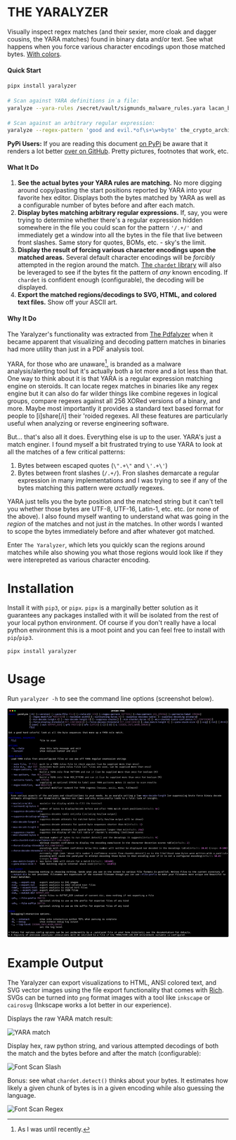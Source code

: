 # THE YARALYZER
Visually inspect regex matches (and their sexier, more cloak and dagger cousins, the YARA matches) found in binary data and/or text. See what happens when you force various character encodings upon those matched bytes. [With colors](#example-output).

#### Quick Start
```sh
pipx install yaralyzer

# Scan against YARA definitions in a file:
yaralyze --yara-rules /secret/vault/sigmunds_malware_rules.yara lacan_buys_the_dip.pdf

# Scan against an arbitrary regular expression:
yaralyze --regex-pattern 'good and evil.*of\s+\w+byte' the_crypto_archipelago.exe
```

**PyPi Users:** If you are reading this document [on PyPi](https://pypi.org/project/yaralyzer/) be aware that it renders a lot better [over on GitHub](https://github.com/michelcrypt4d4mus/yaralyzer). Pretty pictures, footnotes that work, etc.


#### What It Do
1. **See the actual bytes your YARA rules are matching.** No more digging around copy/pasting the start positions reported by YARA into your favorite hex editor. Displays both the bytes matched by YARA as well as a configurable number of bytes before and after each match.
1. **Display bytes matching arbitrary regular expressions.** If, say, you were trying to determine whether there's a regular expression hidden somewhere in the file you could scan for the pattern `'/.+/'` and immediately get a window into all the bytes in the file that live between front slashes. Same story for quotes, BOMs, etc. - sky's the limit.
1. **Display the result of forcing various character encodings upon the matched areas.** Several default character encodings will be _forcibly_ attempted in the region around the match. [The `chardet` library](https://github.com/chardet/chardet) will also be leveraged to see if the bytes fit the pattern of _any_ known encoding. If `chardet` is confident enough (configurable), the decoding will be displayed.
1. **Export the matched regions/decodings to SVG, HTML, and colored text files.** Show off your ASCII art.

#### Why It Do

The Yaralyzer's functionality was extracted from [The Pdfalyzer](https://github.com/michelcrypt4d4mus/pdfalyzer) when it became apparent that visualizing and decoding pattern matches in binaries had more utility than just in a PDF analysis tool.

YARA, for those who are unaware[^1], is branded as a malware analysis/alerting tool but it's actually both a lot more and a lot less than that. One way to think about it is that YARA is a regular expression matching engine on steroids. It can locate regex matches in binaries like any regex engine but it can also do far wilder things like combine regexes in logical groups, compare regexes against all 256 XORed versions of a binary, and more.  Maybe most importantly it provides a standard text based format for
people to [i]share[/i] their 'roided regexes. All these features are particularly useful when analyzing or reverse engineering software.

But... that's also all it does. Everything else is up to the user. YARA's just a match enginer. I found myself a bit frustrated trying to use YARA to look at all the matches of a few critical patterns:

1. Bytes between escaped quotes (`\".+\"` and `\'.+\'`)
1. Bytes between front slashes (`/.+/`). Fron slashes demarcate a regular expression in many implementations and I was trying to see if any of the bytes matching this pattern were _actually_ regexes.

YARA just tells you the byte position and the matched string but it can't tell you whether those bytes are UTF-8, UTF-16, Latin-1, etc. etc. (or none of the above). I also found myself wanting to understand what was going in the _region_ of the matches and not just _in_ the matches. In other words I wanted to scope the bytes immediately before and after whatever got matched.

Enter `The Yaralyzer`, which lets you quickly scan the regions around matches while also showing you what those regions would look like if they were interepreted as various character encoding.

# Installation
Install it with `pip3`, or `pipx`. `pipx` is a marginally better solution as it guarantees any packages installed with it will be isolated from the rest of your local python environment. Of course if you don't really have a local python environment this is a moot point and you can feel free to install with `pip`/`pip3`.
```
pipx install yaralyzer
```

# Usage
Run `yaralyzer -h` to see the command line options (screenshot below).

![Help](doc/rendered_images/yaralyze_help.png)

[^1]: As I was until recently.

# Example Output
The Yaralyzer can export visualizations to HTML, ANSI colored text, and SVG vector images using the file export functionality that comes with [Rich](https://github.com/Textualize/rich). SVGs can be turned into `png` format images with a tool like `inkscape` or `cairosvg` (Inkscape works a lot better in our experience).

Displays the raw YARA match result:

![YARA match](doc/rendered_images/yara_match_result.png)

Display hex, raw python string, and various attempted decodings of both the match and the bytes before and after the match (configurable):

![Font Scan Slash](doc/rendered_images/font_34_frontslash_scan.png)

Bonus: see what `chardet.detect()` thinks about your bytes. It estimates how likely a given chunk of bytes is in a given encoding while also guessing the language.

![Font Scan Regex](doc/rendered_images/decoding_and_chardet_table_2.png)
